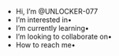 - Hi, I’m @UNLOCKER-077
- I’m interested in•
- I’m currently learning•
- I’m looking to collaborate on•
- How to reach me•

<!---
UNLOCKER-077/UNLOCKER-077 is a special  repository because its `README.md` (this file) appears on your GitHub profile.
You can click the Preview link to take a look at your changes.
--->
